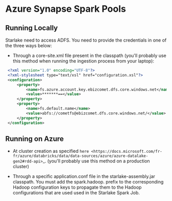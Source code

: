 # Azure Synapse Spark Pools

## Running Locally

Starlake need to access ADFS. You need to provide the credentials in one of the three ways below:

* Through a core-site.xml file present in the classpath (you'll probably use this method when running the ingestion process from your laptop):

````xml
 <?xml version="1.0" encoding="UTF-8"?>
 <?xml-stylesheet type="text/xsl" href="configuration.xsl"?>
 <configuration>
     <property>
         <name>fs.azure.account.key.ebizcomet.dfs.core.windows.net</name>
         <value>*******==</value>
     </property>
     <property>
         <name>fs.default.name</name>
         <value>abfs://cometfs@ebizcomet.dfs.core.windows.net/</value>
     </property>
 </configuration>
````

## Running on Azure

* At cluster creation as specified `here <https://docs.microsoft.com/fr-fr/azure/databricks/data/data-sources/azure/azure-datalake-gen2#rdd-api>`_.
  (you'll probably use this method on a production cluster)


* Through a specific application.conf file in the starlake-assembly.jar classpath.
  You must add the spark.hadoop. prefix to the corresponding Hadoop configuration keys to propagate them to the Hadoop configurations that are used used in the Starlake Spark Job.

